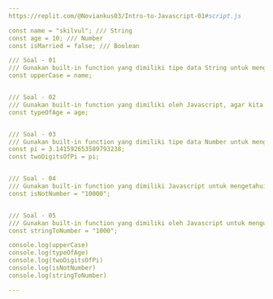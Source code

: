 ```yaml
---
https://replit.com/@Noviankus03/Intro-to-Javascript-01#script.js

const name = "skilvul"; /// String
const age = 10; /// Number
const isMarried = false; /// Boolean

/// Soal - 01
/// Gunakan built-in function yang dimiliki tipe data String untuk mengubah variable name menjadi huruf besar
const upperCase = name;


/// Soal - 02
/// Gunakan built-in function yang dimiliki oleh Javascript, agar kita mengetahui apa tipe data yang dimiliki oleh variable age
const typeOfAge = age;


/// Soal - 03
/// Gunakan built-in function yang dimiliki tipe data Number untuk mengambil 2 nilai dibelakang koma dari PI
const pi = 3.141592653589793238;
const twoDigitsOfPi = pi;


/// Soal - 04
/// Gunakan built-in function yang dimiliki Javascript untuk mengetahui apakah nilai dibawah ini dapat dikategorikan sebagai Number atau tidak (NaN)
const isNotNumber = "10000";


/// Soal - 05
/// Gunakan built-in function yang dimiliki oleh Javascript untuk mengubah sebuah String menjadi Number
const stringToNumber = "1000";

console.log(upperCase)
console.log(typeOfAge)
console.log(twoDigitsOfPi)
console.log(isNotNumber)
console.log(stringToNumber)

---
```

